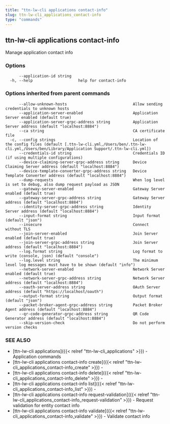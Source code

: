 ```yaml
---
title: "ttn-lw-cli applications contact-info"
slug: ttn-lw-cli_applications_contact-info
type: "commands"
---
```


## ttn-lw-cli applications contact-info

Manage application contact info

### Options

```
      --application-id string   
  -h, --help                    help for contact-info
```

### Options inherited from parent commands

```
      --allow-unknown-hosts                             Allow sending credentials to unknown hosts
      --application-server-enabled                      Application Server enabled (default true)
      --application-server-grpc-address string          Application Server address (default "localhost:8884")
      --ca string                                       CA certificate file
  -c, --config strings                                  Location of the config files (default [.ttn-lw-cli.yml,/Users/ben/.ttn-lw-cli.yml,/Users/ben/Library/Application Support/.ttn-lw-cli.yml])
      --credentials-id string                           Credentials ID (if using multiple configurations)
      --device-claiming-server-grpc-address string      Device Claiming Server address (default "localhost:8884")
      --device-template-converter-grpc-address string   Device Template Converter address (default "localhost:8884")
      --dump-requests                                   When log level is set to debug, also dump request payload as JSON
      --gateway-server-enabled                          Gateway Server enabled (default true)
      --gateway-server-grpc-address string              Gateway Server address (default "localhost:8884")
      --identity-server-grpc-address string             Identity Server address (default "localhost:8884")
      --input-format string                             Input format (default "json")
      --insecure                                        Connect without TLS
      --join-server-enabled                             Join Server enabled (default true)
      --join-server-grpc-address string                 Join Server address (default "localhost:8884")
      --log.format string                               Log format to write (console, json) (default "console")
      --log.level string                                The minimum level log messages must have to be shown (default "info")
      --network-server-enabled                          Network Server enabled (default true)
      --network-server-grpc-address string              Network Server address (default "localhost:8884")
      --oauth-server-address string                     OAuth Server address (default "https://localhost/oauth")
      --output-format string                            Output format (default "json")
      --packet-broker-agent-grpc-address string         Packet Broker Agent address (default "localhost:8884")
      --qr-code-generator-grpc-address string           QR Code Generator address (default "localhost:8884")
      --skip-version-check                              Do not perform version checks
```

### SEE ALSO

* [ttn-lw-cli applications]({{< relref "ttn-lw-cli_applications" >}})	 - Application commands
* [ttn-lw-cli applications contact-info create]({{< relref "ttn-lw-cli_applications_contact-info_create" >}})	 - 
* [ttn-lw-cli applications contact-info delete]({{< relref "ttn-lw-cli_applications_contact-info_delete" >}})	 - 
* [ttn-lw-cli applications contact-info list]({{< relref "ttn-lw-cli_applications_contact-info_list" >}})	 - 
* [ttn-lw-cli applications contact-info request-validation]({{< relref "ttn-lw-cli_applications_contact-info_request-validation" >}})	 - Request validation for entity contact info
* [ttn-lw-cli applications contact-info validate]({{< relref "ttn-lw-cli_applications_contact-info_validate" >}})	 - Validate contact info

